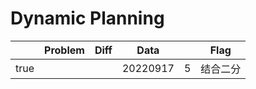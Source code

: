 # Dynamic Planning



<table><thead><tr><th data-type="checkbox"> </th><th>Problem</th><th data-type="select">Diff</th><th>Data</th><th data-type="rating" data-max="5"></th><th>Flag</th></tr></thead><tbody><tr><td>true</td><td></td><td></td><td>20220917</td><td>5</td><td>结合二分</td></tr></tbody></table>
